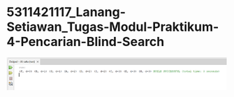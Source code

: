 # 5311421117_Lanang-Setiawan_Tugas-Modul-Praktikum-4-Pencarian-Blind-Search  

![image](https://github.com/lanangsetiawan/5311421117_Lanang-Setiawan_Tugas-Modul-Praktikum-4-Pencarian-Blind-Search/blob/main/Blind%20Search.png)
